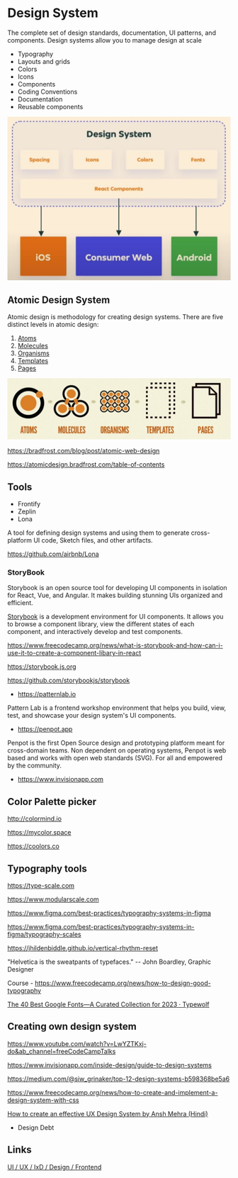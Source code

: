 # Design System

The complete set of design standards, documentation, UI patterns, and components. Design systems allow you to manage design at scale

- Typography
- Layouts and grids
- Colors
- Icons
- Components
- Coding Conventions
- Documentation
- Reusable components

![image](../../media/Design-System-image1.jpg)

## Atomic Design System

Atomic design is methodology for creating design systems. There are five distinct levels in atomic design:

1. [Atoms](https://bradfrost.com/blog/post/atomic-web-design/#atoms)
2. [Molecules](https://bradfrost.com/blog/post/atomic-web-design/#molecules)
3. [Organisms](https://bradfrost.com/blog/post/atomic-web-design/#organisms)
4. [Templates](https://bradfrost.com/blog/post/atomic-web-design/#templates)
5. [Pages](https://bradfrost.com/blog/post/atomic-web-design/#pages)

![image](../../media/Design-System-image2.jpg)

<https://bradfrost.com/blog/post/atomic-web-design>

<https://atomicdesign.bradfrost.com/table-of-contents>

## Tools

- Frontify
- Zeplin
- Lona

A tool for defining design systems and using them to generate cross-platform UI code, Sketch files, and other artifacts.

<https://github.com/airbnb/Lona>

### StoryBook

Storybook is an open source tool for developing UI components in isolation for React, Vue, and Angular. It makes building stunning UIs organized and efficient.

[Storybook](https://storybook.js.org/) is a development environment for UI components. It allows you to browse a component library, view the different states of each component, and interactively develop and test components.

<https://www.freecodecamp.org/news/what-is-storybook-and-how-can-i-use-it-to-create-a-component-libary-in-react>

<https://storybook.js.org>

<https://github.com/storybookjs/storybook>

- <https://patternlab.io>

Pattern Lab is a frontend workshop environment that helps you build, view, test, and showcase your design system's UI components.

- <https://penpot.app>

Penpot is the first Open Source design and prototyping platform meant for cross-domain teams. Non dependent on operating systems, Penpot is web based and works with open web standards (SVG). For all and empowered by the community.

- <https://www.invisionapp.com>

## Color Palette picker

<http://colormind.io>

<https://mycolor.space>

<https://coolors.co>

## Typography tools

<https://type-scale.com>

<https://www.modularscale.com>

<https://www.figma.com/best-practices/typography-systems-in-figma>

<https://www.figma.com/best-practices/typography-systems-in-figma/typography-scales>

<https://jhildenbiddle.github.io/vertical-rhythm-reset>

"Helvetica is the sweatpants of typefaces." -- John Boardley, Graphic Designer

Course - <https://www.freecodecamp.org/news/how-to-design-good-typography>

[The 40 Best Google Fonts—A Curated Collection for 2023 · Typewolf](https://www.typewolf.com/google-fonts)

## Creating own design system

<https://www.youtube.com/watch?v=LwYZTKxj-do&ab_channel=freeCodeCampTalks>

<https://www.invisionapp.com/inside-design/guide-to-design-systems>

<https://medium.com/@siw_grinaker/top-12-design-systems-b598368be5a6>

<https://www.freecodecamp.org/news/how-to-create-and-implement-a-design-system-with-css>

[How to create an effective UX Design System by Ansh Mehra (Hindi)](https://www.youtube.com/watch?v=6B4K8-9zHM4)

- Design Debt

## Links

[UI / UX / IxD / Design / Frontend](ui-ux-ixd-design-frontend)
